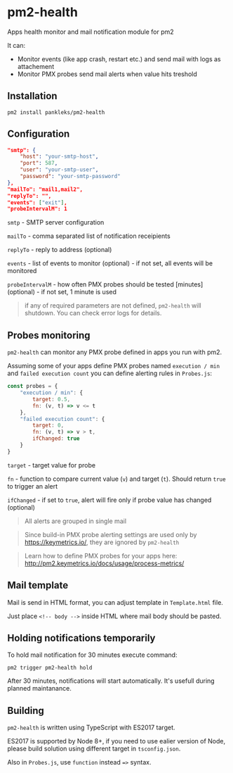 # pm2-health
Apps health monitor and mail notification module for pm2

It can:
* Monitor events (like app crash, restart etc.) and send mail with logs as attachement
* Monitor PMX probes send mail alerts when value hits treshold

## Installation

`pm2 install pankleks/pm2-health`

## Configuration

```json
"smtp": {
    "host": "your-smtp-host",
    "port": 587,
    "user": "your-smtp-user",
    "password": "your-smtp-password"
},
"mailTo": "mail1,mail2",
"replyTo": "",
"events": ["exit"],
"probeIntervalM": 1
```
`smtp` - SMTP server configuration

`mailTo` - comma separated list of notification receipients

`replyTo` - reply to address (optional)

`events` - list of events to monitor (optional) - if not set, all events will be monitored

`probeIntervalM` - how often PMX probes should be tested [minutes] (optional) - if not set, 1 minute is used

> if any of required parameters are not defined, `pm2-health` will shutdown. You can check error logs for details.

## Probes monitoring

`pm2-health` can monitor any PMX probe defined in apps you run with pm2.

Assuming some of your apps define PMX probes named `execution / min` and `failed execution count` you can define alerting rules in `Probes.js`:

```js
const probes = {
    "execution / min": {
        target: 0.5,
        fn: (v, t) => v <= t
    },
    "failed execution count": {
        target: 0,
        fn: (v, t) => v > t,
        ifChanged: true
    }
}
```

`target` - target value for probe

`fn` - function to compare current value (`v`) and target (`t`). Should return `true` to trigger an alert

`ifChanged` - if set to `true`, alert will fire only if probe value has changed (optional)

> All alerts are grouped in single mail

> Since build-in PMX probe alerting settings are used only by https://keymetrics.io/, they are ignored by `pm2-health`

> Learn how to define PMX probes for your apps here: http://pm2.keymetrics.io/docs/usage/process-metrics/

## Mail template

Mail is send in HTML format, you can adjust template in `Template.html` file.

Just place `<!-- body -->` inside HTML where mail body should be pasted.

## Holding notifications temporarily

To hold mail notification for 30 minutes execute command:

`pm2 trigger pm2-health hold`

After 30 minutes, notifications will start automatically. It's usefull during planned maintanance.

## Building

`pm2-health` is written using TypeScript with ES2017 target. 

ES2017 is supported by Node 8+, if you need to use ealier version of Node, please build solution using different target in `tsconfig.json`. 

Also in `Probes.js`, use `function` instead `=>` syntax.